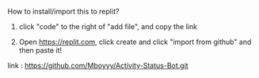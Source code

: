 How to install/import this to replit?

1. click "code" to the right of "add file", and copy the link

2. Open https://replit.com, click create and click "import from github" and then paste it! 

link : https://github.com/Mboyyy/Activity-Status-Bot.git
